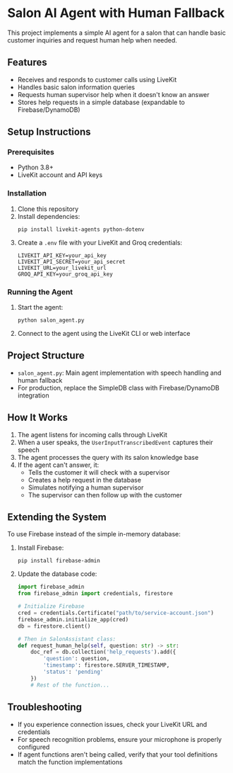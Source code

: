 # Salon AI Agent with Human Fallback

This project implements a simple AI agent for a salon that can handle basic customer inquiries and request human help when needed.

## Features

- Receives and responds to customer calls using LiveKit
- Handles basic salon information queries
- Requests human supervisor help when it doesn't know an answer
- Stores help requests in a simple database (expandable to Firebase/DynamoDB)

## Setup Instructions

### Prerequisites

- Python 3.8+
- LiveKit account and API keys

### Installation

1. Clone this repository
2. Install dependencies:
   ```
   pip install livekit-agents python-dotenv
   ```
3. Create a `.env` file with your LiveKit and Groq credentials:
   ```
   LIVEKIT_API_KEY=your_api_key
   LIVEKIT_API_SECRET=your_api_secret
   LIVEKIT_URL=your_livekit_url
   GROQ_API_KEY=your_groq_api_key
   ```

### Running the Agent

1. Start the agent:
   ```
   python salon_agent.py
   ```
2. Connect to the agent using the LiveKit CLI or web interface

## Project Structure

- `salon_agent.py`: Main agent implementation with speech handling and human fallback
- For production, replace the SimpleDB class with Firebase/DynamoDB integration

## How It Works

1. The agent listens for incoming calls through LiveKit
2. When a user speaks, the `UserInputTranscribedEvent` captures their speech
3. The agent processes the query with its salon knowledge base
4. If the agent can't answer, it:
   - Tells the customer it will check with a supervisor
   - Creates a help request in the database
   - Simulates notifying a human supervisor
   - The supervisor can then follow up with the customer

## Extending the System

To use Firebase instead of the simple in-memory database:

1. Install Firebase:
   ```
   pip install firebase-admin
   ```
2. Update the database code:
   ```python
   import firebase_admin
   from firebase_admin import credentials, firestore
   
   # Initialize Firebase
   cred = credentials.Certificate("path/to/service-account.json")
   firebase_admin.initialize_app(cred)
   db = firestore.client()
   
   # Then in SalonAssistant class:
   def request_human_help(self, question: str) -> str:
       doc_ref = db.collection('help_requests').add({
           'question': question,
           'timestamp': firestore.SERVER_TIMESTAMP,
           'status': 'pending'
       })
       # Rest of the function...
   ```

## Troubleshooting

- If you experience connection issues, check your LiveKit URL and credentials
- For speech recognition problems, ensure your microphone is properly configured
- If agent functions aren't being called, verify that your tool definitions match the function implementations
